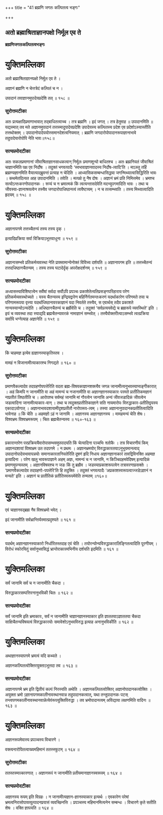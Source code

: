 +++
title = "41 ब्रह्मणि जगतः कल्पितत्व भङ्गः"

+++


## अतो ब्रह्माश्रिताज्ञानपक्षो निर्मूल एव ते

**ब्रह्मणिजगतःकल्पितत्वभङ्गः**

# **युक्तिमल्लिका**

अतो ब्रह्माश्रिताज्ञानपक्षो निर्मूल एव ते ।

अज्ञानं ब्रह्मणि न चेत्तत्रेदं कल्पितं च न ।

उपादानं तवाज्ञानमुपादेयप्रदेशि तत् ॥ १५८ ॥

### **सुरोत्तमटीका**

अतः प्रत्यक्षादिप्रमाणाभावात् तद्बाधितत्वाच्च । तत्र ब्रह्मणि । इदं जगत् । तत्र हेतुमाह ॥ उपादानमिति ॥ यद्यस्मात् तव मते अज्ञानमुपादानं तत्तस्मादुपादेयप्रदेशि उपादेयस्य कल्पितस्य प्रदेश एव प्रदेशोऽस्यास्तीति तत्तथोक्तम् । उपादानोपादेययोस्समानदेशत्वनियमात् । ब्रह्मणि जगदारोपोपादानरूपाज्ञानाभावे तदुपादेयारोपोपि नेति भावः॥१५८॥

### **सत्यप्रमोदटीका**

अतः सकलप्रमाणानां जीवाश्रिताज्ञानसाधकत्वान् निर्मूलः प्रमाणशून्यो बाधितश्च । अतः ब्रह्मनियतं जीवाश्रितं चाज्ञानमिति पक्ष एव निर्दोषः । तदुक्तं भगवत्पादैः ‘स्वभावाज्ञानवादस्य निर्दोष-त्वादि’ति । माऽस्तु तर्हि ब्रह्मण्यज्ञानमिति वैयात्याद्ब्रुवन्तं प्रत्याह न चेदिति । आध्यासिकसम्बन्धासिद्ध्या जगन्मिथ्यात्वासिद्धिरिति भावः । कथमेतदित्यत आह उपादानमिति । तवेति । मत्पक्षे तु नैष दोषः । अज्ञानं भ्रमं प्रति निमित्तमेव । भ्रमश्च सत्योऽन्तःकरणोपादानकः । रूप्यं च न भ्रमात्मकं किं त्वत्यन्तासदेवेति मदभ्युपगमादिति भावः । तथा च जीवस्या-ज्ञानाश्रयत्वेन तस्यैव जगदारोपाधिष्ठानत्वं त्वयैष्टव्यम् । न च तत्सम्भवति । तस्य मिथ्यात्वादिति हृदयम् ॥ १५८ ॥

# **युक्तिमल्लिका**

अज्ञानापगमे तत्तच्चैतन्यं तस्य तस्य दृक् ।

इत्यादिप्रक्रिया सर्वा विक्रियाऽभूत्तवाधुना ॥ १५९ ॥

### **सुरोत्तमटीका**

अज्ञानासम्भवे प्रतिकर्मव्यवस्था नेति प्राक्सामान्येनोक्तं विविच्य दर्शयति ॥ अज्ञानापगम इति ॥ तत्तच्चैतन्यं तत्तदधिष्ठानचैतन्यम् । तस्य तस्य घटादेर्दृक् अपरोक्षदर्शनम् ॥ १५९ ॥

### **सत्यप्रमोदटीका**

अध्यासस्याविशिष्टत्वेन सर्वेषां सर्वदा सर्वोऽपि प्रपञ्चः प्रकाशेतेत्यतिप्रसङ्गपरिहाराय परेण प्रतिकर्मव्यवस्थोच्यते । यस्य चैतन्यस्य इन्द्रियद्वारेण बहिर्निर्गतमन्तःकरणं यदर्थाकारेण परिणमते तया च परिणामरूपया वृत्त्या यदर्थाधिष्ठानावरकाज्ञानं यदा निवर्तते तस्यैव, स एवार्थस् तदैव प्रकाशते नान्यस्यान्योऽन्यदेति । अधिष्ठानचैतन्यं च ब्रह्मैवेति च । तदुक्तं ‘सर्वप्रत्ययवेद्ये च ब्रह्मरूपे व्यवस्थिते’ इति । इयं च व्यवस्था तदा स्याद्यदि ब्रह्मचैतन्यावरकं नामाज्ञानं सम्भवेत् । तस्यैवोक्तरीत्याऽसम्भवे त्वत्प्रक्रिया सर्वापि भग्नेत्याह अज्ञानेति ॥ १५९ ॥

# **युक्तिमल्लिका**

किं चाहमज्ञ इत्येव ह्यज्ञानस्याकृतिस्तव ।

मामहं न विजानामीत्याकारश्च निगद्यते ॥ १६० ॥

### **सुरोत्तमटीका**

प्रमाणवैकल्यादेव तदग्रहणोपपत्तेरिति वदता ब्रह्म-विषयकाज्ञानशक्त्यैव जगन्न जानामीत्यनुभवस्याप्यङ्गीकारात् । अहं किमपि न जानामीति वा अहं मामन्यं च नजानामीति वा अज्ञानज्ञानस्याकारः परमते प्रातीतिकमज्ञानं नाप्रतीतं तिष्ठतीति च । आरोपश्च सर्वमहं जानामि मां गौरत्वेन जानासि अन्यं जीवजडादिकं जीवत्वेन जडत्वादिना जानामीत्याकार-वान् । तथा च त्वदुक्तप्रातीतिकाज्ञाने सति नायमारोपः विरुद्धाकार-प्रतीतिद्वयस्य एकादाऽयोगात् । अज्ञानाभावदशायामीदृशप्रतीतौ नारोपरूप-त्वम् । तस्या अज्ञानानुपादानकप्रतीतित्वादिति भावेनाह ॥ किं चेति ॥ अहमज्ञो ऽहं न जानामि । अज्ञानस्य अज्ञानज्ञानस्य । मामहमन्यं चेति शेषः। विश्वभ्रमः विश्वभ्रमरूपम् । चितः ब्रह्मचैतन्यस्य ॥ १६०-१६३ ॥

### **सत्यप्रमोदटीका**

प्रकारान्तरेण परप्रक्रिययैवारोपासम्भवमुपपादयति किं चेत्यादिना पञ्चभिः श्लोकैः । तत्र विचारणीयं किम् अज्ञानदशायां विश्वभ्रम उत तदपगमे । न प्रथमः । अज्ञानभ्रमयोर् विरुद्धाकारतयाऽनुभूयमानत्वाद् उपादानोपादेयभावापन्नयोः समानाकारतानियतेरिति दूषणं हृदि निधाय अज्ञानज्ञानाकारं तावद्विविनक्ति अहमज्ञ इत्यादिना । परेण खलु भावरूपाज्ञाने अहम् अज्ञः, मामन्यं च न जानामि, न किञ्चिदहमवेदिषम् इत्यादिकं प्रमाणमुपन्यस्तम् । अज्ञानविषयश्च न जडः किं तु ब्रह्मैव । जडस्याप्रकाशरूपत्वेन तत्रावरणाप्रसक्तेः । ‘प्रमाणवैकल्यादेव तदग्रहणो-पपत्तेरि’ति हि तदुक्तिः । तदुक्तं भगवत्पादैः ‘अप्रकाशस्वरूपत्वाज्जडेऽज्ञानं न मन्यते’ इति । अज्ञानं च प्रातीतिकं प्रतीतिस्वरूपमेवेति तन्मतम् ॥१६०॥

# **युक्तिमल्लिका**

एवं चाज्ञानवद्ब्रह्म नैव विश्वभ्रमो भवेत् ।

इदं जानामीति सर्वभ्रान्तिर्यस्मात्प्रदृश्यते ॥ १६१ ॥

### **सत्यप्रमोदटीका**

यदर्थम् अज्ञानज्ञानस्याकारो निर्धारितस्तदाह एवं चेति । तयोरन्योन्यविरुद्धाकारालिङ्गितत्वादिति पूरणीयम् । विरोधं स्फोरयितुं सर्वानुभवसिद्धं भ्रान्तेराकारमभिनीय दर्शयति इदमिति ॥ १६१ ॥

# **युक्तिमल्लिका**

सर्वं जानामि सर्वं च न जानामीति चैकदा ।

विरुद्धाकारसम्पत्तिरनानुभविकी चितः ॥ १६२ ॥

### **सत्यप्रमोदटीका**

सर्वं जानामि इति भ्रमाकारः, सर्वं न जानामीति चाज्ञानज्ञानस्याकार इति ज्ञाततयाऽज्ञाततया चैकदा साक्षिचैतन्यविषयत्वं विरुद्धाकारयोः समावेशोऽनुभवविरुद्ध इत्याह अनानुभविकीति ॥ १६२ ॥

# **युक्तिमल्लिका**

अथाज्ञानस्यापगमे भ्रमत्वं यदि कथ्यते ।

अज्ञानकल्पितत्वोक्तिरयुक्ताऽभूत्तदा तव ॥ १६३ ॥

### **सत्यप्रमोदटीका**

अज्ञानापगमे भ्रम इति द्वितीयं कल्पं निरस्यति अथेति । अज्ञानकल्पितत्वोक्तिर् अज्ञानोपादानकत्वोक्तिः । अयुक्ता भ्रमो ऽज्ञानापगमकालीनावस्थानवान्न तदुपादानकत्वात्, यथा तन्तूपादानकः पटस् तन्त्वपगमकालीनावस्थानवान्नेत्येवंरूपयुक्तिविरुद्धा । तव भ्रमोपादानत्वम् अविद्याया लक्षणमिति वादिनः ॥ १६३ ॥

# **युक्तिमल्लिका**

अज्ञानरूपमेवास्य प्रपञ्चस्य विचारणे ।

वक्त्यनारोपितत्वाख्यमहिमानं ततस्स्फुटम् ॥ १६४ ॥

### **सुरोत्तमटीका**

ततस्तस्मात्कारणात् । अज्ञानरूपं न जानामीति प्रतीयमानाज्ञानस्वरूपम् ॥ १६४ ॥

### **सत्यप्रमोदटीका**

अज्ञानस्य रूपम् इति विग्रहः । न जानामीत्यज्ञान-ज्ञानस्याकार इत्यर्थः । एवकारेण परेषां भ्रमत्वनिरासोपायव्युत्पादनप्रयासं व्यवच्छिनत्ति । प्रपञ्चस्य महिमानमित्यनेन सम्बन्धः । विचारणे कृते सतीति शेषः । वक्ति ज्ञापयति ॥ १६४ ॥

